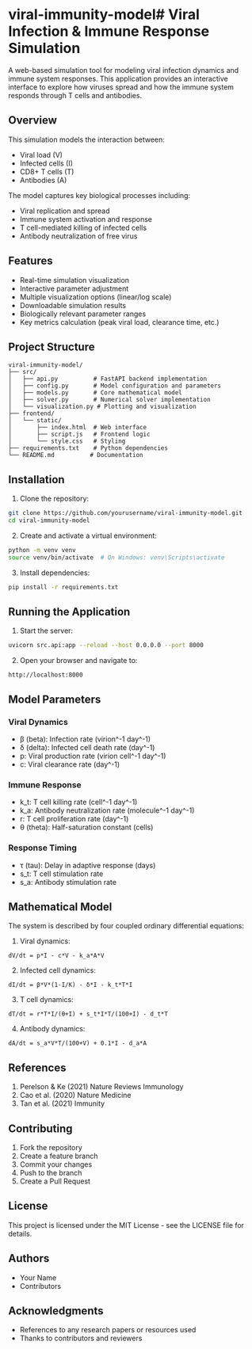 # viral-immunity-model# Viral Infection & Immune Response Simulation

A web-based simulation tool for modeling viral infection dynamics and immune system responses. This application provides an interactive interface to explore how viruses spread and how the immune system responds through T cells and antibodies.

## Overview

This simulation models the interaction between:
- Viral load (V)
- Infected cells (I)
- CD8+ T cells (T)
- Antibodies (A)

The model captures key biological processes including:
- Viral replication and spread
- Immune system activation and response
- T cell-mediated killing of infected cells
- Antibody neutralization of free virus

## Features

- Real-time simulation visualization
- Interactive parameter adjustment
- Multiple visualization options (linear/log scale)
- Downloadable simulation results
- Biologically relevant parameter ranges
- Key metrics calculation (peak viral load, clearance time, etc.)

## Project Structure

```
viral-immunity-model/
├── src/
│   ├── api.py          # FastAPI backend implementation
│   ├── config.py       # Model configuration and parameters
│   ├── models.py       # Core mathematical model
│   ├── solver.py       # Numerical solver implementation
│   └── visualization.py # Plotting and visualization
├── frontend/
│   └── static/
│       ├── index.html  # Web interface
│       ├── script.js   # Frontend logic
│       └── style.css   # Styling
├── requirements.txt    # Python dependencies
└── README.md          # Documentation
```

## Installation

1. Clone the repository:
```bash
git clone https://github.com/yourusername/viral-immunity-model.git
cd viral-immunity-model
```

2. Create and activate a virtual environment:
```bash
python -m venv venv
source venv/bin/activate  # On Windows: venv\Scripts\activate
```

3. Install dependencies:
```bash
pip install -r requirements.txt
```

## Running the Application

1. Start the server:
```bash
uvicorn src.api:app --reload --host 0.0.0.0 --port 8000
```

2. Open your browser and navigate to:
```
http://localhost:8000
```

## Model Parameters

### Viral Dynamics
- β (beta): Infection rate (virion^-1 day^-1)
- δ (delta): Infected cell death rate (day^-1)
- p: Viral production rate (virion cell^-1 day^-1)
- c: Viral clearance rate (day^-1)

### Immune Response
- k_t: T cell killing rate (cell^-1 day^-1)
- k_a: Antibody neutralization rate (molecule^-1 day^-1)
- r: T cell proliferation rate (day^-1)
- θ (theta): Half-saturation constant (cells)

### Response Timing
- τ (tau): Delay in adaptive response (days)
- s_t: T cell stimulation rate
- s_a: Antibody stimulation rate

## Mathematical Model

The system is described by four coupled ordinary differential equations:

1. Viral dynamics:
```
dV/dt = p*I - c*V - k_a*A*V
```

2. Infected cell dynamics:
```
dI/dt = β*V*(1-I/K) - δ*I - k_t*T*I
```

3. T cell dynamics:
```
dT/dt = r*T*I/(θ+I) + s_t*I*T/(100+I) - d_t*T
```

4. Antibody dynamics:
```
dA/dt = s_a*V*T/(100+V) + 0.1*I - d_a*A
```

## References

1. Perelson & Ke (2021) Nature Reviews Immunology
2. Cao et al. (2020) Nature Medicine
3. Tan et al. (2021) Immunity

## Contributing

1. Fork the repository
2. Create a feature branch
3. Commit your changes
4. Push to the branch
5. Create a Pull Request

## License

This project is licensed under the MIT License - see the LICENSE file for details.

## Authors

- Your Name
- Contributors

## Acknowledgments

- References to any research papers or resources used
- Thanks to contributors and reviewers